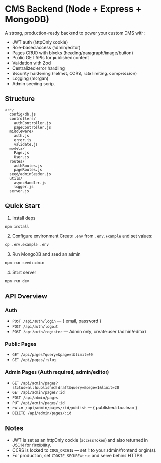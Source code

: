 
# CMS Backend (Node + Express + MongoDB)

A strong, production-ready backend to power your custom CMS with:
- JWT auth (httpOnly cookie)
- Role-based access (admin/editor)
- Pages CRUD with blocks (heading/paragraph/image/button)
- Public GET APIs for published content
- Validation with Zod
- Centralized error handling
- Security hardening (helmet, CORS, rate limiting, compression)
- Logging (morgan)
- Admin seeding script

## Structure
```
src/
  config/db.js
  controllers/
    authController.js
    pageController.js
  middleware/
    auth.js
    error.js
    validate.js
  models/
    Page.js
    User.js
  routes/
    authRoutes.js
    pageRoutes.js
  seed/adminSeeder.js
  utils/
    asyncHandler.js
    logger.js
  server.js
```

## Quick Start

1) Install deps
```bash
npm install
```

2) Configure environment
Create `.env` from `.env.example` and set values:
```bash
cp .env.example .env
```

3) Run MongoDB and seed an admin
```bash
npm run seed:admin
```

4) Start server
```bash
npm run dev
```

## API Overview

### Auth
- `POST /api/auth/login` — { email, password }
- `POST /api/auth/logout`
- `POST /api/auth/register` — Admin only, create user (admin/editor)

### Public Pages
- `GET /api/pages?query=&page=1&limit=20`
- `GET /api/pages/:slug`

### Admin Pages (Auth required, admin/editor)
- `GET /api/admin/pages?status=all|published|draft&query=&page=1&limit=20`
- `GET /api/admin/pages/:id`
- `POST /api/admin/pages`
- `PUT /api/admin/pages/:id`
- `PATCH /api/admin/pages/:id/publish` — { published: boolean }
- `DELETE /api/admin/pages/:id`

## Notes
- JWT is set as an httpOnly cookie (`accessToken`) and also returned in JSON for flexibility.
- CORS is locked to `CORS_ORIGIN` — set it to your admin/frontend origin(s).
- For production, set `COOKIE_SECURE=true` and serve behind HTTPS.


